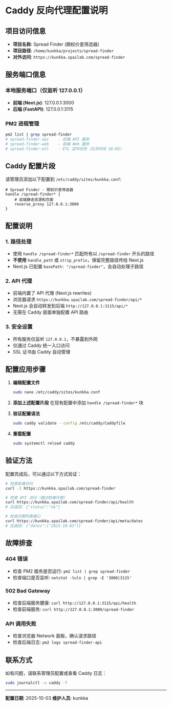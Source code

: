 # Caddy 反向代理配置说明

## 项目访问信息

- **项目名称**: Spread Finder (期权价差筛选器)
- **项目路径**: `/home/kunkka/projects/spread-finder`
- **对外访问**: `https://kunkka.spailab.com/spread-finder`

## 服务端口信息

### 本地服务端口（仅监听 127.0.0.1）
- **前端 (Next.js)**: 127.0.0.1:3000
- **后端 (FastAPI)**: 127.0.0.1:3115

### PM2 进程管理
```bash
pm2 list | grep spread-finder
# spread-finder-api    - 后端 API 服务
# spread-finder-web    - 前端 Web 服务
# spread-finder-etl    - ETL 定时任务（北京时间 16:05）
```

## Caddy 配置片段

请管理员添加以下配置到 `/etc/caddy/sites/kunkka.conf`:

```caddy
# Spread Finder - 期权价差筛选器
handle /spread-finder* {
    # 前端静态资源和页面
    reverse_proxy 127.0.0.1:3000
}
```

## 配置说明

### 1. 路径处理
- 使用 `handle /spread-finder*` 匹配所有以 `/spread-finder` 开头的路径
- **不使用** `handle_path` 或 `strip_prefix`，保留完整路径传给 Next.js
- Next.js 已配置 `basePath: "/spread-finder"`，会自动处理子路径

### 2. API 代理
- 前端内置了 API 代理 (Next.js rewrites)
- 浏览器请求 `https://kunkka.spailab.com/spread-finder/api/*`
- Next.js 会自动转发到后端 `http://127.0.0.1:3115/api/*`
- 无需在 Caddy 层面单独配置 API 路由

### 3. 安全设置
- 所有服务仅监听 `127.0.0.1`，不暴露到外网
- 仅通过 Caddy 统一入口访问
- SSL 证书由 Caddy 自动管理

## 配置应用步骤

1. **编辑配置文件**
   ```bash
   sudo nano /etc/caddy/sites/kunkka.conf
   ```

2. **添加上述配置片段**
   在现有配置中添加 `handle /spread-finder*` 块

3. **验证配置语法**
   ```bash
   sudo caddy validate --config /etc/caddy/Caddyfile
   ```

4. **重载配置**
   ```bash
   sudo systemctl reload caddy
   ```

## 验证方法

配置完成后，可以通过以下方式验证：

```bash
# 检查前端访问
curl -I https://kunkka.spailab.com/spread-finder

# 检查 API 访问（通过前端代理）
curl https://kunkka.spailab.com/spread-finder/api/health
# 应返回: {"status":"ok"}

# 检查日期列表接口
curl https://kunkka.spailab.com/spread-finder/api/meta/dates
# 应返回: {"dates":["2025-10-03"]}
```

## 故障排查

### 404 错误
- 检查 PM2 服务是否运行: `pm2 list | grep spread-finder`
- 检查端口是否监听: `netstat -tuln | grep -E '3000|3115'`

### 502 Bad Gateway
- 检查后端服务健康: `curl http://127.0.0.1:3115/api/health`
- 检查前端服务: `curl http://127.0.0.1:3000/spread-finder`

### API 调用失败
- 检查浏览器 Network 面板，确认请求路径
- 检查后端日志: `pm2 logs spread-finder-api`

## 联系方式

如有问题，请联系管理员配置或查看 Caddy 日志：
```bash
sudo journalctl -u caddy -f
```

---

**配置日期**: 2025-10-03
**维护人员**: kunkka
